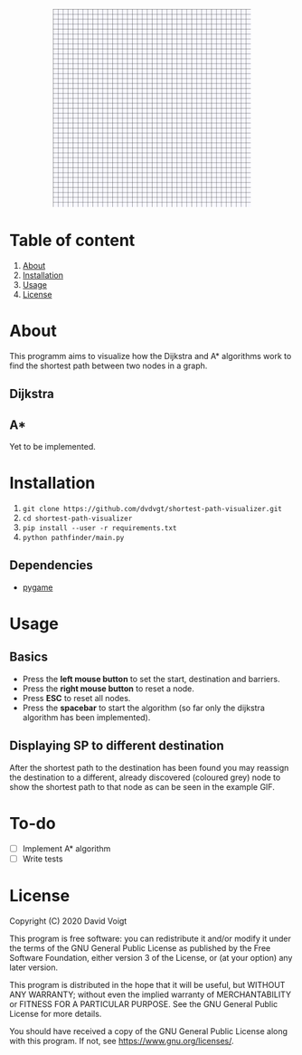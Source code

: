 <p align="center">
<img src="dijkstra.gif" width="350">
</p>

# Table of content
1. [About](#About)
2. [Installation](#Installation)
3. [Usage](#Usage)
4. [License](#License)

# About

This programm aims to visualize how the Dijkstra and A* algorithms work to find the shortest path between two nodes in a graph. 

## Dijkstra


## A*

Yet to be implemented.

# Installation

1. `git clone https://github.com/dvdvgt/shortest-path-visualizer.git`
2. `cd shortest-path-visualizer`
3. `pip install --user -r requirements.txt`
3. `python pathfinder/main.py`

## Dependencies
- [pygame](https://www.pygame.org)

# Usage

## Basics

- Press the **left mouse button** to set the start, destination and barriers.
- Press the **right mouse button** to reset a node.
- Press **ESC** to reset all nodes.
- Press the **spacebar** to start the algorithm (so far only the dijkstra algorithm has been implemented).

## Displaying SP to different destination

After the shortest path to the destination has been found you may reassign the destination to a different, already discovered (coloured grey) node to show the shortest path to that node as can be seen in the example GIF.

# To-do
* [ ] Implement A* algorithm
* [ ] Write tests

# License

Copyright (C) 2020 David Voigt

This program is free software: you can redistribute it and/or modify
it under the terms of the GNU General Public License as published by
the Free Software Foundation, either version 3 of the License, or
(at your option) any later version.

This program is distributed in the hope that it will be useful,
but WITHOUT ANY WARRANTY; without even the implied warranty of
MERCHANTABILITY or FITNESS FOR A PARTICULAR PURPOSE.  See the
GNU General Public License for more details.

You should have received a copy of the GNU General Public License
along with this program.  If not, see <https://www.gnu.org/licenses/>.